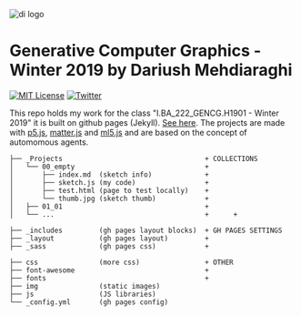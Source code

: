 ![di logo](https://raw.githubusercontent.com/digitalideation/ba_222_gencg_h1901/master/docs/assets/images/di-logo-small.jpg "di logo")

# Generative Computer Graphics - Winter 2019 by Dariush Mehdiaraghi

[![MIT License](https://img.shields.io/badge/license-MIT-blue.svg)](http://opensource.org/licenses/MIT)
[![Twitter](https://img.shields.io/twitter/url/https/github.com/webslides/webslides.svg?style=social)](https://twitter.com/digideation)

This repo holds my work for the class "I.BA_222_GENCG.H1901 - Winter 2019" it is built on github pages (Jekyll). [See here](https://dariush-mehdiaraghi.github.io/ba_222_gencg_h1901_students/).
The projects are made with [p5.js](https://p5js.org/), [matter.js](https://brm.io/matter-js/) and [ml5.js](https://ml5js.org/) and are based on the concept of automomous agents.

```
├── _Projects                                   + COLLECTIONS
│   └── 00_empty                                +
│       ├── index.md  (sketch info)             +
│       ├── sketch.js (my code)                 +
│       ├── test.html (page to test locally)    +
│       └── thumb.jpg (sketch thumb)            +
│   ├── 01_01                                   +
│   └── ...                                     +      +

├── _includes         (gh pages layout blocks)  + GH PAGES SETTINGS
├── _layout           (gh pages layout)         +
├── _sass             (gh pages css)            +

├── css               (more css)                + OTHER
├── font-awesome                                +
├── fonts                                       +
├── img               (static images)
├── js                (JS libraries)
└── _config.yml       (gh pages config)
```

